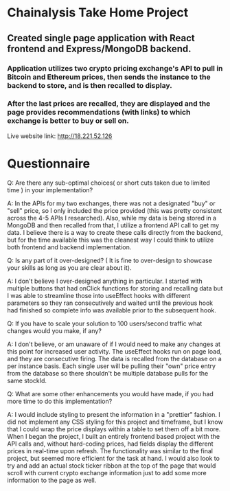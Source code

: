 # **Chainalysis Take Home Project**

## Created single page application with React frontend and Express/MongoDB backend.

### Application utilizes two crypto pricing exchange's API to pull in Bitcoin and Ethereum prices, then sends the instance to the backend to store, and is then recalled to display.

### After the last prices are recalled, they are displayed and the page provides recommendations (with links) to which exchange is better to buy or sell on.

Live website link: http://18.221.52.126

# **Questionnaire**

Q: Are there any sub-optimal choices( or short cuts taken due to limited time ) in your implementation?

A: In the APIs for my two exchanges, there was not a designated "buy" or "sell" price, so I only included the price provided (this was pretty consistent across the 4-5 APIs I researched). Also, while my data is being stored in a MongoDB and then recalled from that, I utilize a frontend API call to get my data. I believe there is a way to create these calls directly from the backend, but for the time available this was the cleanest way I could think to utilize both frontend and backend implementation.

Q: Is any part of it over-designed? ( It is fine to over-design to showcase your skills as long as you are clear about it).

A: I don't believe I over-designed anything in particular. I started with multiple buttons that had onClick functions for storing and recalling data but I was able to streamline those into useEffect hooks with different parameters so they ran consecutively and waited until the previous hook had finished so complete info was available prior to the subsequent hook.

Q: If you have to scale your solution to 100 users/second traffic what changes would you make, if any?

A: I don't believe, or am unaware of if I would need to make any changes at this point for increased user activity. The useEffect hooks run on page load, and they are consecutive firing. The data is recalled from the database on a per instance basis. Each single user will be pulling their "own" price entry from the database so there shouldn't be multiple database pulls for the same stockId.

Q: What are some other enhancements you would have made, if you had more time to do this implementation?

A: I would include styling to present the information in a "prettier" fashion. I did not implement any CSS styling for this project and timeframe, but I know that I could wrap the price displays within a table to set them off a bit more. When I began the project, I built an entirely frontend based project with the API calls and, without hard-coding prices, had fields display the different prices in real-time upon refresh. The functionality was similar to the final project, but seemed more efficient for the task at hand. I would also look to try and add an actual stock ticker ribbon at the top of the page that would scroll with current crypto exchange information just to add some more information to the page as well.
